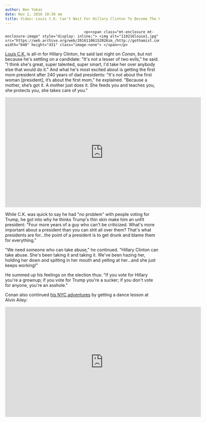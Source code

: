 ```yaml
---
author: Ben Yakas
date: Nov 2, 2016 10:30 am
title: Video: Louis C.K. Can't Wait For Hillary Clinton To Become The First Mom President
---
```


	
										<p><span class="mt-enclosure mt-enclosure-image" style="display: inline;"> <img alt="110216louie1.jpg" src="https://web.archive.org/web/20161106152026im_/http://gothamist.com/attachments/byakas/110216louie1.jpg" width="640" height="431" class="image-none"> </span></p>

<p><a href="https://web.archive.org/web/20161106152026/http://gothamist.com/tags/louisck">Louis C.K.</a> is all-in for Hillary Clinton, he said last night on <em>Conan</em>, but not because he&apos;s settling on a candidate: &quot;It&apos;s not a lesser of two evils,&quot; he said. &quot;I think she&apos;s great, super talented, super smart, I&apos;d take her over anybody else that would do it.&quot; And what he&apos;s most excited about is getting the first mom president after 240 years of dad presidents: &quot;It&apos;s not about the first woman [president], it&#x2019;s about the first mom,&quot; he explained. &quot;Because a mother, she&#x2019;s got it. A mother just does it. She feeds you and teaches you, she protects you, she takes care of you.&quot;</p>

<p><iframe width="640" height="360" src="https://web.archive.org/web/20161106152026if_/https://www.youtube.com/embed/MFOkBnYGfIM" frameborder="0" allowfullscreen></iframe></p>

<p>While C.K. was quick to say he had &quot;no problem&quot; with people voting for Trump, he got into why he thinks Trump&apos;s thin skin make him an unfit president: &quot;Four more years of a guy who can&apos;t be criticized. What&apos;s more important about a president than you can shit all over them? That&apos;s what presidents are for...the point of a president is to get drunk and blame them for everything.&quot;</p>

<p>&quot;We need someone who can take abuse,&quot; he continued. &quot;Hillary Clinton can take abuse. She&apos;s been taking it and taking it. We&apos;ve been hazing her, holding her down and spitting in her mouth and yelling at her...and she just keeps working!&quot;</p>

<p>He summed up his feelings on the election thus: &quot;If you vote for Hillary you&apos;re a grownup; if you vote for Trump you&apos;re a sucker; if you don&apos;t vote for anyone, you&apos;re an asshole.&quot;</p>

<p>Conan also continued <a href="https://web.archive.org/web/20161106152026/http://gothamist.com/2016/11/01/conan_obrien_harlem.php">his NYC adventures</a> by getting a dance lesson at Alvin Ailey:</p>

<p><iframe width="640" height="360" src="https://web.archive.org/web/20161106152026if_/https://www.youtube.com/embed/oR29Mlby5o4" frameborder="0" allowfullscreen></iframe></p>					
										
									
				